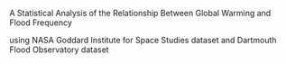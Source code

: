 A Statistical Analysis of the Relationship Between Global Warming and Flood Frequency

using NASA Goddard Institute for Space Studies dataset and Dartmouth Flood Observatory dataset
